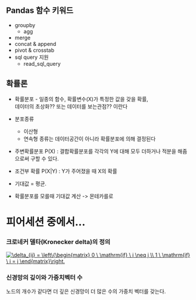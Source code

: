 ## Pandas 함수 키워드

* groupby
  * agg
* merge
* concat & append
* pivot & crosstab
* sql query 지원
  * read_sql_query

## 확률론 
  * 확률분포 - 일종의 함수, 확률변수(X)가 특정한 값을 갖을 확률,  
  데이터의 초상화?? 또는 데이터를 보는관점?? 이란다
  
  * 분포종류  
    * 이산형
    * 연속형
    종류는 데이터공간이 아니라 확률분포에 의해 결정된다
  
  * 주변확률분포 P(X) : 결합확률분포를 각각의 Y에 대해 모두 더하거나 적분을 해줌으로써 구할 수 있다.
  * 조건부 확률 P(X|Y) : Y가 주어졌을 때 X의 확률
  
  * 기대값 = 평균.
  * 확률분포를 모를때 기대값 계산 -> 몬테카를로
  
# 피어세션 중에서...

### 크로네커 델타(Kronecker delta)의 정의
<a href="https://www.codecogs.com/eqnedit.php?latex=\delta_{ij}&space;=&space;\left\{\begin{matrix}&space;0&space;\&space;\mathrm{if}&space;\&space;i&space;\neq&space;j&space;\\&space;1&space;\&space;\mathrm{if}&space;\&space;i&space;=&space;j&space;\end{matrix}\right." target="_blank"><img src="https://latex.codecogs.com/gif.latex?\delta_{ij}&space;=&space;\left\{\begin{matrix}&space;0&space;\&space;\mathrm{if}&space;\&space;i&space;\neq&space;j&space;\\&space;1&space;\&space;\mathrm{if}&space;\&space;i&space;=&space;j&space;\end{matrix}\right." title="\delta_{ij} = \left\{\begin{matrix} 0 \ \mathrm{if} \ i \neq j \\ 1 \ \mathrm{if} \ i = j \end{matrix}\right." /></a>  

### 신경망의 깊이와 가중치벡터 수
노드의 개수가 같다면 더 깊은 신경망이 더 많은 수의 가중치 벡터를 갖는다.
